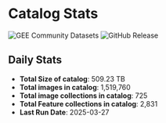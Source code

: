 # Catalog Stats

![GEE Community Datasets](https://img.shields.io/endpoint?url=https://gist.githubusercontent.com/samapriya/34bc0c1280d475d3a69e3b60a706226e/raw/community.json)
![GitHub Release](https://img.shields.io/github/v/release/samapriya/awesome-gee-community-datasets)

## Daily Stats

<!-- START_MARKER -->
* **Total Size of catalog**: 509.23 TB
* **Total images in catalog**: 1,519,760
* **Total image collections in catalog**: 725
* **Total Feature collections in catalog**: 2,831
* **Last Run Date**: 2025-03-27
<!-- END_MARKER -->
